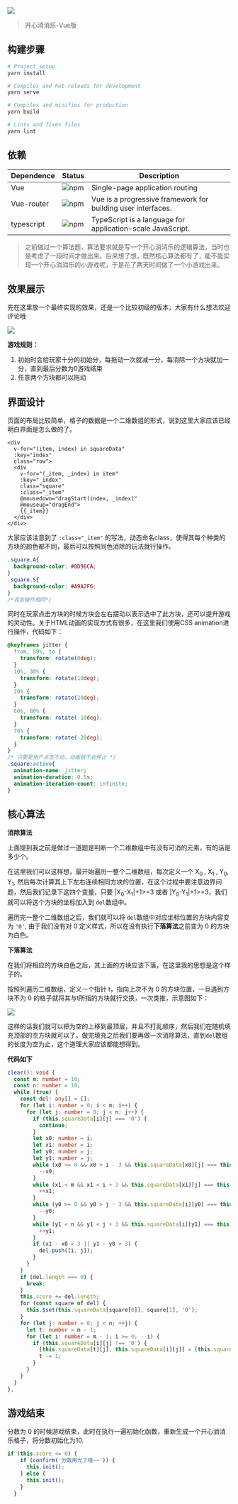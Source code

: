 [![](https://img.shields.io/aur/license/pac)](https://www.baidu.com)

> 开心消消乐-Vue版

## 构建步骤

```bash
# Project setup
yarn install

# Compiles and hot-reloads for development
yarn serve

# Compiles and minifies for production
yarn build

# Lints and fixes files
yarn lint
```

## 依赖

| Dependence | Status                                          | Description                                                  |
| ---------- | ----------------------------------------------- | ------------------------------------------------------------ |
| Vue        | ![npm](https://img.shields.io/npm/v/vue)        | Single-page application routing                              |
| Vue-router | ![npm](https://img.shields.io/npm/v/vue-router) | Vue is a progressive framework for building user interfaces. |
| typescript | ![npm](https://img.shields.io/npm/v/typescript) | TypeScript is a language for application-scale JavaScript. |

> 之前做过一个算法题，算法要求就是写一个开心消消乐的逻辑算法，当时也是考虑了一段时间才做出来。后来想了想，既然核心算法都有了，能不能实现一个开心消消乐的小游戏呢，于是花了两天时间做了一个小游戏出来。

## 效果展示

先在这里放一个最终实现的效果，还是一个比较初级的版本，大家有什么想法欢迎评论哦

![](https://github.com/lcs1998/HappyEliminate/blob/master/assets/%E5%BC%80%E5%BF%83%E6%B6%88%E6%B6%88%E4%B9%90%E6%BC%94%E7%A4%BA.gif?raw=true)


**游戏规则：**

1. 初始时会给玩家十分的初始分，每拖动一次就减一分，每消除一个方块就加一分，直到最后分数为0游戏结束
2. 任意两个方块都可以拖动

## 界面设计

页面的布局比较简单，格子的数据是一个二维数组的形式，说到这里大家应该已经明白界面是怎么做的了。

```Vue
<div
  v-for="(item, index) in squareData"
  :key="index"
  class="row">
  <div
    v-for="(_item, _index) in item"
    :key="_index"
    class="square"
    :class="_item"
    @mousedown="dragStart(index, _index)"
    @mouseup="dragEnd">
    {{_item}}
  </div>
</div>
```

大家应该注意到了 `:class="_item"` 的写法，动态命名class，使得其每个种类的方块的颜色都不同，最后可以按照同色消除的玩法就行操作。

```CSS
.square.A{
  background-color: #8D98CA;
}
.square.S{
  background-color: #A9A2F6;
}
/*其余操作相同*/
```

同时在玩家点击方块的时候方块会左右摆动以表示选中了此方块，还可以提升游戏的灵动性。关于HTML动画的实现方式有很多，在这里我们使用CSS animation进行操作，代码如下：

```CSS
@keyframes jitter {
  from, 50%, to {
    transform: rotate(0deg);
  }
  10%, 30% {
    transform: rotate(10deg);
  }
  20% {
    transform: rotate(20deg);
  }
  60%, 80% {
    transform: rotate(-10deg);
  }
  70% {
    transform: rotate(-20deg);
  }
}
/* 只要是用户点击不动，动画就不会停止 */
.square:active{
  animation-name: jitter;
  animation-duration: 0.5s;
  animation-iteration-count: infinite;
}
```

## 核心算法

**消除算法**

上面提到我之前是做过一道题是判断一个二维数组中有没有可消的元素，有的话是多少个。

在这里我们可以这样想，最开始遍历一整个二维数组，每次定义一个 X<sub>0</sub> , X<sub>1</sub> , Y<sub>0</sub>, Y<sub>1</sub>, 然后每次计算其上下左右连续相同方块的位置，在这个过程中要注意边界问题，然后我们记录下这四个变量，只要 |X<sub>0</sub>-X<sub>1</sub>|+1>=3 或者 |Y<sub>0</sub>-Y<sub>1</sub>|+1>=3，我们就可以将这个方块的坐标加入到 `del`数组中。

遍历完一整个二维数组之后，我们就可以将 `del`数组中对应坐标位置的方块内容变为 `'0'`, 由于我们没有对 0 定义样式，所以在没有执行**下落算法**之前变为 0 的方块为白色。

**下落算法**

在我们将相应的方块白色之后，其上面的方块应该下落，在这里我的思想是这个样子的。

按照列遍历二维数组，定义一个指针 t，指向上次不为 0 的方块位置，一旦遇到方块不为 0 的格子就将其与t所指的方块就行交换，一次类推，示意图如下：

![](https://github.com/lcs1998/HappyEliminate/blob/master/assets/1571719002046.png?raw=true)

这样的话我们就可以把为空的上移到最顶层，并且不打乱顺序，然后我们在随机填充顶部的空方块就可以了。做完填充之后我们要再做一次消除算法，直到`del`数组的长度为空为止，这个道理大家应该都能想得到。

**代码如下**

```typescript
clear(): void {
  const m: number = 10;
  const n: number = 10;
  while (true) {
    const del: any[] = [];
    for (let i: number = 0; i < m; i++) {
      for (let j: number = 0; j < n; j++) {
        if (this.squareData[i][j] === '0') {
          continue;
        }
        let x0: number = i;
        let x1: number = i;
        let y0: number = j;
        let y1: number = j;
        while (x0 >= 0 && x0 > i - 3 && this.squareData[x0][j] === this.squareData[i][j]) {
          --x0;
        }
        while (x1 < m && x1 < i + 3 && this.squareData[x1][j] === this.squareData[i][j]) {
          ++x1;
        }
        while (y0 >= 0 && y0 > j - 3 && this.squareData[i][y0] === this.squareData[i][j]) {
          --y0;
        }
        while (y1 < n && y1 < j + 3 && this.squareData[i][y1] === this.squareData[i][j]) {
          ++y1;
        }
        if (x1 - x0 > 3 || y1 - y0 > 3) {
          del.push([i, j]);
        }
      }
    }
    if (del.length === 0) {
      break;
    }
    this.score += del.length;
    for (const square of del) {
      this.$set(this.squareData[square[0]], square[1], '0');
    }
    for (let j: number = 0; j < n; ++j) {
      let t: number = m - 1;
      for (let i: number = m - 1; i >= 0; --i) {
        if (this.squareData[i][j] !== '0') {
          [this.squareData[t][j], this.squareData[i][j]] = [this.squareData[i][j], this.squareData[t][j]];
          t -= 1;
        }
      }
    }
  }
},
```

## 游戏结束

分数为 0 的时候游戏结束，此时在执行一遍初始化函数，重新生成一个开心消消乐格子，将分数初始化为10.

```js
if (this.score <= 0) {
    if (confirm('分数用光了哦~~')) {
      this.init();
    } else {
      this.init();
    }
  }
```
